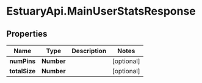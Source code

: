 # EstuaryApi.MainUserStatsResponse

## Properties
Name | Type | Description | Notes
------------ | ------------- | ------------- | -------------
**numPins** | **Number** |  | [optional] 
**totalSize** | **Number** |  | [optional] 


